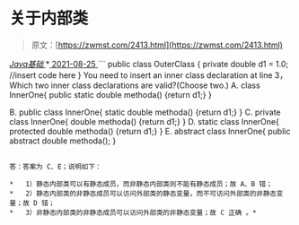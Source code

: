 <!--yml
category: 未分类
date: 0001-01-01 00:00:00
-->

# 关于内部类

> 原文：[https://zwmst.com/2413.html](https://zwmst.com/2413.html)

   [ *Java基础* ](https://zwmst.com/java%e5%9f%ba%e7%a1%80)*[ <time datetime="2021-08-25T09:31:40+08:00"> 2021-08-25 </time> ](https://zwmst.com/2413.html)  ```
public class OuterClass { 
 private double d1 = 1.0; 
 //insert code here 
} 
 You need to insert an inner class declaration at line 3，Which two inner 
class declarations are valid?(Choose two.) 
A. class InnerOne{ 
 public static double methoda() {return d1;} 
 } 

B. public class InnerOne{ 
 static double methoda() {return d1;} 
 } 
C. private class InnerOne{ 
 double methoda() {return d1;} 
 } 
D. static class InnerOne{ 
 protected double methoda() {return d1;} 
 } 
E. abstract class InnerOne{ 
 public abstract double methoda(); 
 } 
```

答：答案为 C、E；说明如下：

*   1）静态内部类可以有静态成员，而非静态内部类则不能有静态成员；故 A、B 错；
*   2）静态内部类的非静态成员可以访问外部类的静态变量，而不可访问外部类的非静态变量；故 D 错；
*   3）非静态内部类的非静态成员可以访问外部类的非静态变量；故 C 正确 。*